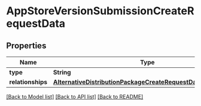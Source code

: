 # AppStoreVersionSubmissionCreateRequestData

## Properties
Name | Type | Description | Notes
------------ | ------------- | ------------- | -------------
**type** | **String** |  | 
**relationships** | [**AlternativeDistributionPackageCreateRequestDataRelationships**](AlternativeDistributionPackageCreateRequestDataRelationships.md) |  | 

[[Back to Model list]](../README.md#documentation-for-models) [[Back to API list]](../README.md#documentation-for-api-endpoints) [[Back to README]](../README.md)


